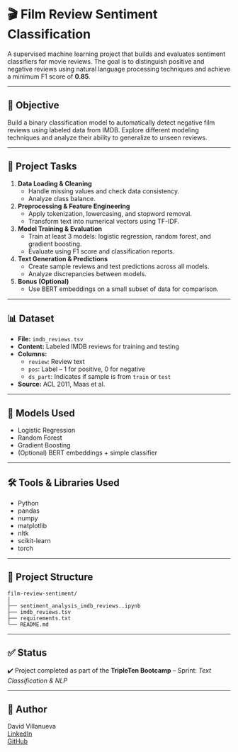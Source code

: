 # 🎬 Film Review Sentiment Classification

A supervised machine learning project that builds and evaluates sentiment classifiers for movie reviews. The goal is to distinguish positive and negative reviews using natural language processing techniques and achieve a minimum F1 score of **0.85**.

---

## 📌 Objective

Build a binary classification model to automatically detect negative film reviews using labeled data from IMDB. Explore different modeling techniques and analyze their ability to generalize to unseen reviews.

---

## 🧠 Project Tasks

1. **Data Loading & Cleaning**
   - Handle missing values and check data consistency.
   - Analyze class balance.
2. **Preprocessing & Feature Engineering**
   - Apply tokenization, lowercasing, and stopword removal.
   - Transform text into numerical vectors using TF-IDF.
3. **Model Training & Evaluation**
   - Train at least 3 models: logistic regression, random forest, and gradient boosting.
   - Evaluate using F1 score and classification reports.
4. **Text Generation & Predictions**
   - Create sample reviews and test predictions across all models.
   - Analyze discrepancies between models.
5. **Bonus (Optional)**
   - Use BERT embeddings on a small subset of data for comparison.

---

## 📊 Dataset

- **File:** `imdb_reviews.tsv`
- **Content:** Labeled IMDB reviews for training and testing
- **Columns:**
  - `review`: Review text
  - `pos`: Label – 1 for positive, 0 for negative
  - `ds_part`: Indicates if sample is from `train` or `test`
- **Source:** ACL 2011, Maas et al.

---

## 🧪 Models Used

- Logistic Regression
- Random Forest
- Gradient Boosting
- (Optional) BERT embeddings + simple classifier

---

## 🛠️ Tools & Libraries Used

- Python
- pandas
- numpy
- matplotlib
- nltk
- scikit-learn
- torch

---

## 📁 Project Structure

```
film-review-sentiment/
│
├── sentiment_analysis_imdb_reviews..ipynb
├── imdb_reviews.tsv
├── requirements.txt
└── README.md
```

---

## ✅ Status

✔️ Project completed as part of the **TripleTen Bootcamp** – Sprint: *Text Classification & NLP*

---

## 📌 Author

David Villanueva  
[LinkedIn](https://www.linkedin.com/in/david-villanueva-59659727)  
[GitHub](https://github.com/lolapaul)
